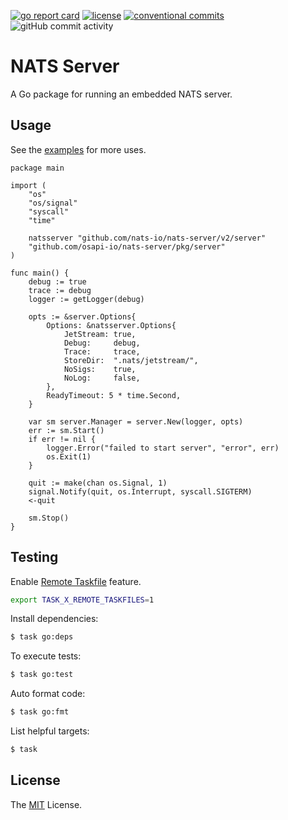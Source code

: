 [![go report card](https://goreportcard.com/badge/github.com/osapi-io/nats-server?style=for-the-badge)](https://goreportcard.com/report/github.com/osapi-io/nats-server)
[![license](https://img.shields.io/badge/license-MIT-brightgreen.svg?style=for-the-badge)](LICENSE)
[![conventional commits](https://img.shields.io/badge/Conventional%20Commits-1.0.0-yellow.svg?style=for-the-badge)](https://conventionalcommits.org)
![gitHub commit activity](https://img.shields.io/github/commit-activity/m/osapi-io/nats-server?style=for-the-badge)

# NATS Server

A Go package for running an embedded NATS server.

## Usage

See the [examples][] for more uses.

```golang
package main

import (
	"os"
	"os/signal"
	"syscall"
	"time"

	natsserver "github.com/nats-io/nats-server/v2/server"
	"github.com/osapi-io/nats-server/pkg/server"
)

func main() {
	debug := true
	trace := debug
	logger := getLogger(debug)

	opts := &server.Options{
		Options: &natsserver.Options{
			JetStream: true,
			Debug:     debug,
			Trace:     trace,
			StoreDir:  ".nats/jetstream/",
			NoSigs:    true,
			NoLog:     false,
		},
		ReadyTimeout: 5 * time.Second,
	}

	var sm server.Manager = server.New(logger, opts)
	err := sm.Start()
	if err != nil {
		logger.Error("failed to start server", "error", err)
		os.Exit(1)
	}

	quit := make(chan os.Signal, 1)
	signal.Notify(quit, os.Interrupt, syscall.SIGTERM)
	<-quit

	sm.Stop()
}
```

## Testing

Enable [Remote Taskfile][] feature.

```bash
export TASK_X_REMOTE_TASKFILES=1
```

Install dependencies:

```bash
$ task go:deps
```

To execute tests:

```bash
$ task go:test
```

Auto format code:

```bash
$ task go:fmt
```

List helpful targets:

```bash
$ task
```

## License

The [MIT][] License.

[examples]: examples/
[Remote Taskfile]: https://taskfile.dev/experiments/remote-taskfiles/
[MIT]: LICENSE
